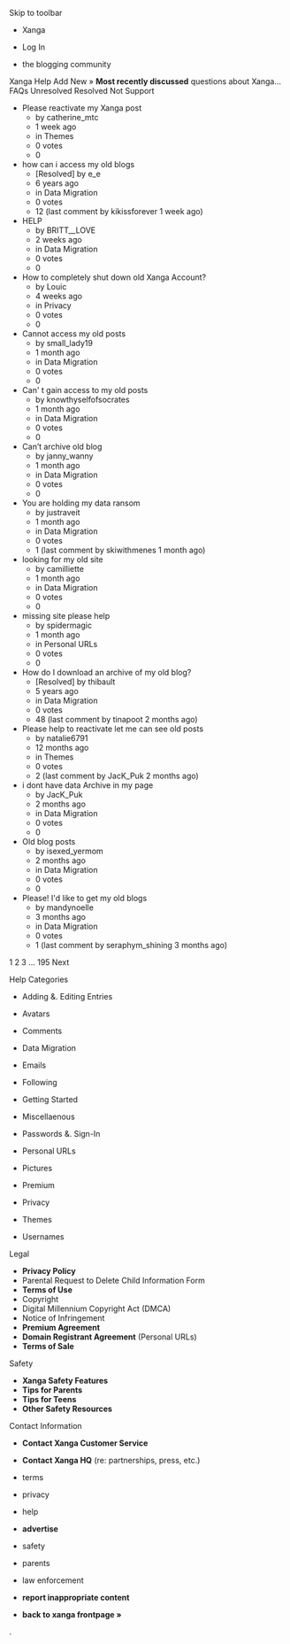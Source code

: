 Skip to toolbar

*   Xanga

*   Log In

*   the blogging community

Xanga Help Add New » **Most recently discussed** questions about Xanga… FAQs Unresolved Resolved Not Support

*   Please reactivate my Xanga post
    *   by catherine\_mtc
    *   1 week ago
    *   in Themes
    *   0 votes
    *   0
*   how can i access my old blogs
    *   \[Resolved\] by e\_e
    *   6 years ago
    *   in Data Migration
    *   0 votes
    *   12 (last comment by kikissforever 1 week ago)
*   HELP
    *   by BRITT\_\_LOVE
    *   2 weeks ago
    *   in Data Migration
    *   0 votes
    *   0
*   How to completely shut down old Xanga Account?
    *   by Louic
    *   4 weeks ago
    *   in Privacy
    *   0 votes
    *   0
*   Cannot access my old posts
    *   by small\_lady19
    *   1 month ago
    *   in Data Migration
    *   0 votes
    *   0
*   Can' t gain access to my old posts
    *   by knowthyselfofsocrates
    *   1 month ago
    *   in Data Migration
    *   0 votes
    *   0
*   Can’t archive old blog
    *   by janny\_wanny
    *   1 month ago
    *   in Data Migration
    *   0 votes
    *   0
*   You are holding my data ransom
    *   by justraveit
    *   1 month ago
    *   in Data Migration
    *   0 votes
    *   1 (last comment by skiwithmenes 1 month ago)
*   looking for my old site
    *   by camilliette
    *   1 month ago
    *   in Data Migration
    *   0 votes
    *   0
*   missing site please help
    *   by spidermagic
    *   1 month ago
    *   in Personal URLs
    *   0 votes
    *   0
*   How do I download an archive of my old blog?
    *   \[Resolved\] by thibault
    *   5 years ago
    *   in Data Migration
    *   0 votes
    *   48 (last comment by tinapoot 2 months ago)
*   Please help to reactivate let me can see old posts
    *   by natalie6791
    *   12 months ago
    *   in Themes
    *   0 votes
    *   2 (last comment by JacK\_Puk 2 months ago)
*   i dont have data Archive in my page
    *   by JacK\_Puk
    *   2 months ago
    *   in Data Migration
    *   0 votes
    *   0
*   Old blog posts
    *   by isexed\_yermom
    *   2 months ago
    *   in Data Migration
    *   0 votes
    *   0
*   Please! I'd like to get my old blogs
    *   by mandynoelle
    *   3 months ago
    *   in Data Migration
    *   0 votes
    *   1 (last comment by seraphym\_shining 3 months ago)

1 2 3 ... 195 Next

Help Categories

*   Adding &. Editing Entries
*   Avatars
*   Comments
*   Data Migration
*   Emails
*   Following
*   Getting Started
*   Miscellaenous

*   Passwords &. Sign-In
*   Personal URLs
*   Pictures
*   Premium
*   Privacy
*   Themes
*   Usernames

Legal

*   **Privacy Policy**
*   Parental Request to Delete Child Information Form
*   **Terms of Use**
*   Copyright
*   Digital Millennium Copyright Act (DMCA)
*   Notice of Infringement
*   **Premium Agreement**
*   **Domain Registrant Agreement** (Personal URLs)
*   **Terms of Sale**

Safety

*   **Xanga Safety Features**
*   **Tips for Parents**
*   **Tips for Teens**
*   **Other Safety Resources**

Contact Information

*   **Contact Xanga Customer Service**
*   **Contact Xanga HQ** (re: partnerships, press, etc.)

*   terms
*   privacy
*   help
*   **advertise**

*   safety
*   parents
*   law enforcement
*   **report inappropriate content**

*   **back to xanga frontpage »**

<img src="http://pixel.quantserve.com/pixel/p-87h-iNOVooym2.gif" style="display: none" height="1" width="1" alt="Quantcast"/>.